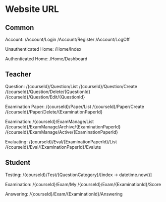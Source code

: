 Website URL
=====

Common
-----
Account:
/Account/Login
/Account/Register
/Account/LogOff

Unauthenticated Home:
/Home/Index

Authenticated Home:
/Home/Dashboard

Teacher
-----
Question:
/{courseId}/Question/List
/{courseId}/Question/Create
/{courseId}/Question/Delete/{QuestionId}
/{courseId}/Question/Edit/{QuestionId}

Examination Paper:
/{courseId}/Paper/List
/{courseId}/Paper/Create
/{courseId}/Paper/Delete/{ExaminationPaperId}

Examination:
/{courseId}/ExamManage/List
/{courseId}/ExamManage/Archive/{ExaminationPaperId}
/{courseId}/ExamManage/Active/{ExaminationPaperId}

Evaluating:
/{courseId}/Eval/{ExaminationPaperId}/List
/{courseId}/Eval/{ExaminationPaperId}/Evalute

Student
-----
Testing:
/{courseId}/Test/{QuestionCategory}/[index -> datetime.now()]

Examination:
/{courseId}/Exam/My
/{courseId}/Exam/{ExaminationId}/Score

Answering:
/{courseId}/Exam/{ExaminationId}/Answering
